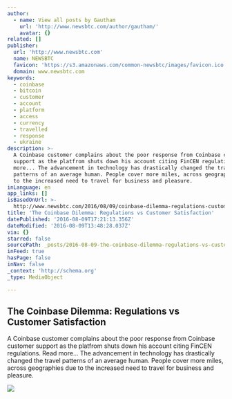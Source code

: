 ```yaml
---
author:
  - name: View all posts by Gautham
    url: 'http://www.newsbtc.com/author/gautham/'
    avatar: {}
related: []
publisher:
  url: 'http://www.newsbtc.com'
  name: NEWSBTC
  favicon: 'https://s3.amazonaws.com/common-newsbtc/images/favicon.ico'
  domain: www.newsbtc.com
keywords:
  - coinbase
  - bitcoin
  - customer
  - account
  - platform
  - access
  - currency
  - travelled
  - response
  - ukraine
description: >-
  A Coinbase customer complains about the poor response from Coinbase customer
  support as the platfrom shuts down his account citing FinCEN regulations. Read
  more... The advancement in technology has drastically changed the travel
  patterns of an average human. People cover more miles, across geographies due
  to the increased need to travel for business and pleasure.
inLanguage: en
app_links: []
isBasedOnUrl: >-
  http://www.newsbtc.com/2016/08/09/coinbase-dilemma-regulations-customer-satisfaction/
title: 'The Coinbase Dilemma: Regulations vs Customer Satisfaction'
datePublished: '2016-08-09T17:21:13.356Z'
dateModified: '2016-08-09T13:48:28.037Z'
via: {}
starred: false
sourcePath: _posts/2016-08-09-the-coinbase-dilemma-regulations-vs-customer-satisfaction.md
inFeed: true
hasPage: false
inNav: false
_context: 'http://schema.org'
_type: MediaObject

---
```

<article style=""><h1>The Coinbase Dilemma: Regulations vs Customer Satisfaction</h1><p>A Coinbase customer complains about the poor response from Coinbase customer support as the platfrom shuts down his account citing FinCEN regulations. Read more... The advancement in technology has drastically changed the travel patterns of an average human. People cover more miles, across geographies due to the increased need to travel for business and pleasure.</p><img src="http://s3.amazonaws.com/main-newsbtc-images/2016/05/20075009/Coinbase.jpg" /></article>